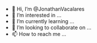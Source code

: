 - 👋 Hi, I’m @JonathanVacalares
- 👀 I’m interested in ...
- 🌱 I’m currently learning ...
- 💞️ I’m looking to collaborate on ...
- 📫 How to reach me ...

<!---
JonathanVacalares/JonathanVacalares is a ✨ special ✨ repository because its `README.md` (this file) appears on your GitHub profile.
You can click the Preview link to take a look at your changes.
--->
